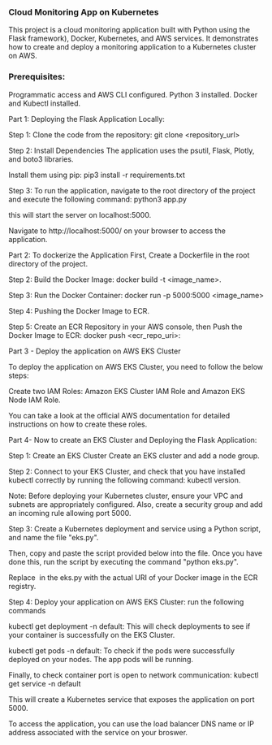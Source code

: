 ### Cloud Monitoring App on Kubernetes

This project is a cloud monitoring application built with Python using the Flask framework), Docker, Kubernetes, and AWS services. It demonstrates how to create and deploy a monitoring application to a Kubernetes cluster on AWS.

### Prerequisites: 
Programmatic access and AWS CLI configured.
Python 3 installed.
Docker and Kubectl installed.

Part 1: Deploying the Flask Application Locally:

 Step 1: Clone the code from the repository: git clone <repository_url> 

 Step 2: Install Dependencies
The application uses the psutil, Flask, Plotly, and boto3 libraries. 

Install them using pip: pip3 install -r requirements.txt 
 
 Step 3: To run the application, navigate to the root directory of the project and execute the following command:
python3 app.py 

this will start the server on localhost:5000. 

Navigate to http://localhost:5000/ on your browser to access the application.

Part 2: To dockerize the Application
 First, Create a Dockerfile in the root directory of the project.
 
 Step 2: Build the Docker Image: docker build -t <image_name>. 
 
 Step 3: Run the Docker Container: docker run -p 5000:5000 <image_name>
 
 Step 4: Pushing the Docker Image to ECR.
 
 Step 5: Create an ECR Repository in your AWS console, then Push the Docker Image to ECR: docker push <ecr_repo_uri>:<tag>

Part 3 - Deploy the application on AWS EKS Cluster

To deploy the application on AWS EKS Cluster, you need to follow the below steps:

Create two IAM Roles: Amazon EKS Cluster IAM Role and Amazon EKS Node IAM Role. 

You can take a look at the official AWS documentation for detailed instructions on how to create these roles.

Part 4- Now to create an EKS Cluster and Deploying the Flask Application:

 Step 1: Create an EKS Cluster
 Create an EKS cluster and add a node group.
 
 Step 2: Connect to your EKS Cluster, and check that you have installed kubectl correctly by running the following command: kubectl version.

Note: Before deploying your Kubernetes cluster, ensure your VPC and subnets are appropriately configured. Also, create a security group and add an incoming rule allowing port 5000.

 Step 3: Create a Kubernetes deployment and service using a Python script, and name the file "eks.py". 
 
 Then, copy and paste the script provided below into the file. Once you have done this, run the script by executing the command "python eks.py".
 
 Replace <image Uri> in the eks.py with the actual URI of your Docker image in the ECR registry.
 
 Step 4: Deploy your application on AWS EKS Cluster: 
 run the following commands
 
 kubectl get deployment -n default: This will check deployments to see if your container is successfully on the EKS Cluster. 
  
  kubectl get pods -n default: To check if the pods were successfully deployed on your nodes.
  The app pods will be running. 

Finally, to check container port is open to network communication: 
  kubectl get service -n default 

This will create a Kubernetes service that exposes the application on port 5000. 

To access the application, you can use the load balancer DNS name or IP address associated with the service on your broswer.





 

